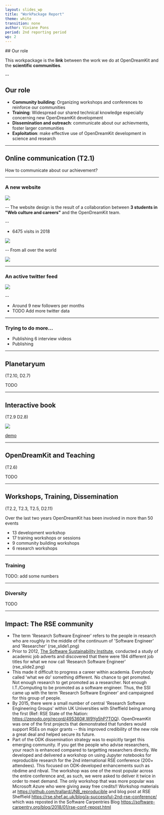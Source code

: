 ```yaml
---
layout: slides_wp
title: "WorkPackage Report"
theme: white
transition: none
author: Viviane Pons
period: 2nd reporting period
wp: 2
---
```


<section data-markdown data-separator="^---\n" data-separator-vertical="^--\n">
## Our role

This workpackage is the **link** between the work we do at OpenDreamKit and the **scientific communities**.

--
## Our role

- **Community building**: Organizing workshops and conferences to reinforce our communities
- **Training**: Widespread our shared technical knowledge especially concerning new OpenDreamKit development
- **Dissemination and outreach**: communicate about our achievments, foster larger communities
- **Exploitation**: make effective use of OpenDreamKit development in science and research 

---
## Online communication (T2.1)

How to communicate about our achievement?


---
### A new website

![](../WP2-website.png)

--
The website design is the result of a collaboration between **3 students in "Web culture and careers"** and the OpenDreamKit team.

--

* 6475 visits in 2018

![](../WP2-visits.png)

--
From all over the world

![](../WP2-site-geo.png)

---
### An active twitter feed

![](../WP2-twitter.png)

--
* Around 9 new followers per months
* TODO Add more twitter data

---
### Trying to do more...

* Publishing 6 interview videos
* Publishing 

---
## Planetaryum 
(T2.10, D2.7)

TODO

---
## Interactive book 
(T2.9 D2.8)

![](../WP2-book.png)

[demo](http://visual.icse.us.edu.pl/LA/index.html)

---
## OpenDreamKit and Teaching 
(T2.6)

TODO

---
## Workshops, Training, Dissemination 
(T2.2, T2.3, T2.5, D2.11)

Over the last two years OpenDreamKit has been involved in more than 50 events

* 13 development workshop
* 17 training workshops or sessions
* 9 community building workshops
* 6 research workshops

---
### Training

TODO: add some numbers

---
### Diversity

TODO

---
## Impact: The RSE community

* The term 'Research Software Engineer' refers to the people in research who are roughly in the middle of the continuum of 'Software Engineer' and 'Researcher' (rse_slide1.png)
* Prior to 2012, [The Software Sustainability Institute](https://www.software.ac.uk/), conducted a study of academic job adverts and discovered that there were 194 different job titles for what we now call 'Research Software Engineer' (rse_slide2.png)
* This made it difficult to progress a career within academia. Everybody called 'what we do' something different. No chance to get promoted. Not enough research to get promoted as a researcher. Not enough I.T./Computing to be promoted as a software engineer.  Thus, the SSI came up with the term 'Research Software Engineer' and campaigned for this group of people.
* By 2015, there were a small number of central 'Research Software Engineering Groups' within UK Universities with Sheffield being among the first (Ref: RSE State of the Nation: https://zenodo.org/record/495360#.W9Yg5hP7TOQ).  OpenDreamKit was one of the first projects that demonstrated that funders would support RSEs on major grants -- this improved credibility of the new role a great deal and helped secure its future.
* Part of the ODK dissemination strategy was to expicitly target this emerging community. If you get the people who advise researchers, your reach is enhanced compared to targetting researchers directly. We developed and delivered a workshop on using Jupyter notebooks for reproducible research for the 2nd international RSE conference (200+ attendees). This focused on ODK-developed enhancements such as nbdime and nbval. The workshop was one of the most popular across the entire conference and, as such, we were asked to deliver it twice in order to meet demand. The only workshop that was more popular was Microsoft Azure who were giving away free credits!! Workshop materials at https://github.com/trallard/JNB_reproducible and blog post at RSE Sheffield https://rse.shef.ac.uk/blog/a-successful-2nd-rse-conference/ which was reposted in the Software Carpentries Blog https://software-carpentry.org/blog/2018/01/rse-conf-repost.html 





</section>


